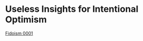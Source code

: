# Useless Insights for Intentional Optimism

[Fidoism 0001](https://srinimkasturi.github.io/ui4io/main/Fido0001.md)

